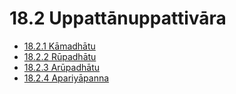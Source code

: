 

# 18.2 Uppattānuppattivāra

* [18.2.1 Kāmadhātu](18.2/18.2.1.md)
* [18.2.2 Rūpadhātu](18.2/18.2.2.md)
* [18.2.3 Arūpadhātu](18.2/18.2.3.md)
* [18.2.4 Apariyāpanna](18.2/18.2.4.md)



